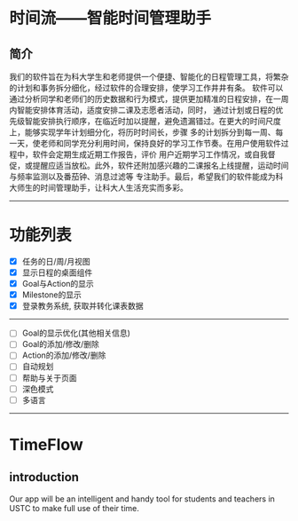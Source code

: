 # 时间流——智能时间管理助手 
## 简介
我们的软件旨在为科大学生和老师提供一个便捷、智能化的日程管理工具，将繁杂的计划和事务拆分细化，经过软件的合理安排，使学习工作井井有条。
软件可以通过分析同学和老师们的历史数据和行为模式，提供更加精准的日程安排，在一周内智能安排体育活动，适度安排二课及志愿者活动，同时，
通过计划或日程的优先级智能安排执行顺序，在临近时加以提醒，避免遗漏错过。在更大的时间尺度上，能够实现学年计划细分化，将历时时间长，步骤
多的计划拆分到每一周、每一天，使老师和同学充分利用时间，保持良好的学习工作节奏。在用户使用软件过程中，软件会定期生成近期工作报告，评价
用户近期学习工作情况，或自我督促，或提醒应适当放松。此外，软件还附加感兴趣的二课报名上线提醒，运动时间与频率监测以及番茄钟、消息过滤等
专注助手。最后，希望我们的软件能成为科大师生的时间管理助手，让科大人生活充实而多彩。

---

# 功能列表
- [x] 任务的日/周/月视图
- [x] 显示日程的桌面组件
- [x] Goal与Action的显示
- [x] Milestone的显示
- [x] 登录教务系统, 获取并转化课表数据
---
- [ ] Goal的显示优化(其他相关信息)
- [ ] Goal的添加/修改/删除
- [ ] Action的添加/修改/删除
- [ ] 自动规划
- [ ] 帮助与关于页面
- [ ] 深色模式
- [ ] 多语言
---
# TimeFlow
## introduction
Our app will be an intelligent and handy tool for students and teachers in USTC to make full use of their time. 

